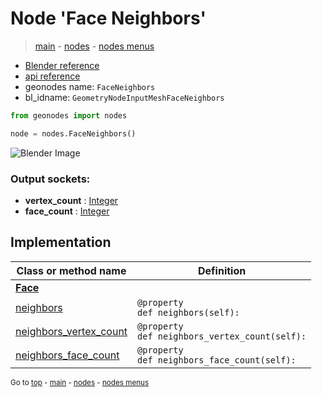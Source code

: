 # Node 'Face Neighbors'

> [main](../structure.md) - [nodes](nodes.md) - [nodes menus](nodes_menus.md)

- [Blender reference](https://docs.blender.org/manual/en/latest/modeling/geometry_nodes/mesh/face_neighbors.html)
- [api reference](https://docs.blender.org/api/current/bpy.types.GeometryNodeInputMeshFaceNeighbors.html)
- geonodes name: `FaceNeighbors`
- bl_idname: `GeometryNodeInputMeshFaceNeighbors`

```python
from geonodes import nodes

node = nodes.FaceNeighbors()
```

![Blender Image](https://docs.blender.org/manual/en/latest/_images/node-types_GeometryNodeInputMeshFaceNeighbors.webp)

### Output sockets:

- **vertex_count** : [Integer](Integer.md)
- **face_count** : [Integer](Integer.md)

## Implementation

| Class or method name | Definition |
|----------------------|------------|
| **[Face](Face.md)** |
| [neighbors](Face.md#neighbors-property) | `@property`<br> `def neighbors(self):` |
| [neighbors_vertex_count](Face.md#neighbors_vertex_count-property) | `@property`<br> `def neighbors_vertex_count(self):` |
| [neighbors_face_count](Face.md#neighbors_face_count-property) | `@property`<br> `def neighbors_face_count(self):` |

<sub>Go to [top](#node-Face-Neighbors) - [main](../structure.md) - [nodes](nodes.md) - [nodes menus](nodes_menus.md)</sub>


